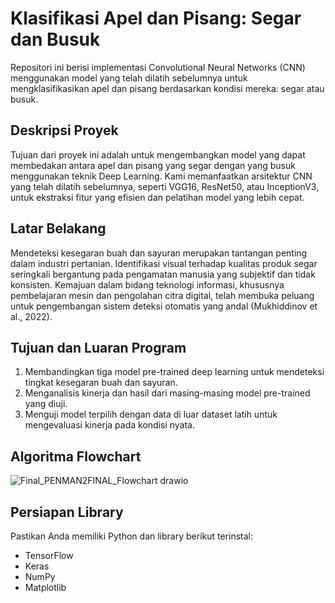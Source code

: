# Klasifikasi Apel dan Pisang: Segar dan Busuk

Repositori ini berisi implementasi Convolutional Neural Networks (CNN) menggunakan model yang telah dilatih sebelumnya untuk mengklasifikasikan apel dan pisang berdasarkan kondisi mereka: segar atau busuk.

## Deskripsi Proyek

Tujuan dari proyek ini adalah untuk mengembangkan model yang dapat membedakan antara apel dan pisang yang segar dengan yang busuk menggunakan teknik Deep Learning. Kami memanfaatkan arsitektur CNN yang telah dilatih sebelumnya, seperti VGG16, ResNet50, atau InceptionV3, untuk ekstraksi fitur yang efisien dan pelatihan model yang lebih cepat.

## Latar Belakang

Mendeteksi kesegaran buah dan sayuran merupakan tantangan penting dalam industri pertanian. Identifikasi visual terhadap kualitas produk segar seringkali bergantung pada pengamatan manusia yang subjektif dan tidak konsisten. Kemajuan dalam bidang teknologi informasi, khususnya pembelajaran mesin dan pengolahan citra digital, telah membuka peluang untuk pengembangan sistem deteksi otomatis yang andal (Mukhiddinov et al., 2022).

## Tujuan dan Luaran Program

1.	Membandingkan tiga model pre-trained deep learning untuk 	mendeteksi tingkat kesegaran buah dan sayuran.
2.	Menganalisis kinerja dan hasil dari masing-masing model pre-trained 	yang diuji.
3.	Menguji model terpilih dengan data di luar dataset latih untuk 	mengevaluasi kinerja pada kondisi nyata.

## Algoritma Flowchart

![Final_PENMAN2FINAL_Flowchart drawio](https://github.com/user-attachments/assets/5216167d-f7f4-4edb-9f6d-c91dee552360)

## Persiapan Library

Pastikan Anda memiliki Python dan library berikut terinstal:
- TensorFlow
- Keras
- NumPy
- Matplotlib


